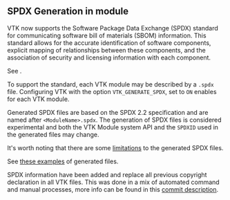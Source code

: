 ## SPDX Generation in module

VTK now supports the Software Package Data Exchange (SPDX) standard for communicating
software bill of materials (SBOM) information. This standard allows for the accurate
identification of software components, explicit mapping of relationships between these
components, and the association of security and licensing information with each component.

See [](/advanced/spdx_and_sbom.md).

To support the standard, each VTK module may be described by a `.spdx` file. Configuring
VTK with the option `VTK_GENERATE_SPDX`, set to `ON` enables [](/api/cmake/ModuleSystem.md#spdx-files-generation)
for each VTK module.

Generated SPDX files are based on the SPDX 2.2 specification and are named after `<ModuleName>.spdx`.
The generation of SPDX files is considered experimental and both the VTK Module system API and
the `SPDXID` used in the generated files may change.

It's worth noting that there are some [limitations](/api/cmake/ModuleSystem.md#limitations) to
the generated SPDX files.

See [these examples](/advanced/spdx_and_sbom.md#examples) of generated files.

SPDX information have been added and replace all previous copyright declaration in all VTK
files. This was done in a mix of automated command and manual processes, more info can be found
in this [commit description](https://gitlab.kitware.com/vtk/vtk/-/commit/987d39ac31203df75281f0ab4be135dfc3c42d89).
